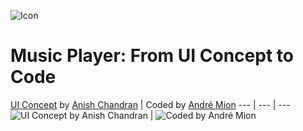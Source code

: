 ![Icon](https://raw.githubusercontent.com/andremion/Music-Player/master/app/src/main/res/mipmap-hdpi/ic_launcher.png)
# Music Player: From UI Concept to Code

[UI Concept](https://dribbble.com/shots/1850527-Music-Player-Transition) by [Anish Chandran](https://dribbble.com/anish_chandran) | Coded by [André Mion](https://github.com/andremion)
--- | --- | ---
![UI Concept by Anish Chandran](https://raw.githubusercontent.com/andremion/Music-Player/master/art/music_player_concept_cropped.gif) | ![Coded by André Mion](https://raw.githubusercontent.com/andremion/Music-Player/master/art/music_player_code.gif)
